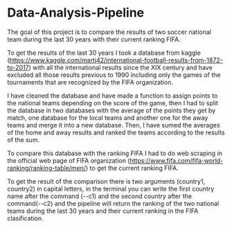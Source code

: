 # Data-Analysis-Pipeline
The goal of this project is to compare the results of two soccer national team during the last 30 years with their current ranking FIFA. 

To get the results of the last 30 years I took a database from kaggle (https://www.kaggle.com/martj42/international-football-results-from-1872-to-2017) with all the international results since the XIX century and have excluded all those results previous to 1990 including only the games of the tournaments that are recognized by the FIFA organization.

I have cleaned the database and have made a function to assign points to the national teams depending on the score of the game, then I had to split the database in two databases with the average of the points they get by match, one database for the local teams and another one for the away teams and merge it into a new database. Then, I have sumed the averages of the home and away results and ranked the teams according to the results of the sum.

To compare this database with the ranking FIFA I had to do web scraping in the official web page of FIFA organization (https://www.fifa.com/fifa-world-ranking/ranking-table/men/) to get the current ranking FIFA.

To get the result of the comparison there is two arguments (country1, country2) in capital letters, in the terminal you can write the first country name after the command (--c1) and the second country after the command(--c2) and the pipeline will return the ranking of the two national teams during the last 30 years and their current ranking in the FIFA clasification.
